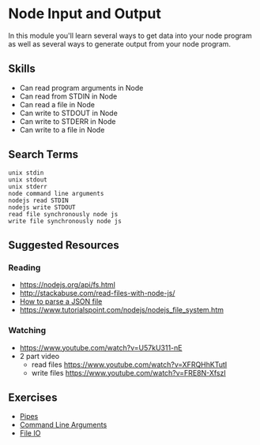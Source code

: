 # Node Input and Output

In this module you'll learn several ways to get data into your node
program as well as several ways to generate output from your node program.

## Skills

- Can read program arguments in Node
- Can read from STDIN in Node
- Can read a file in Node
- Can write to STDOUT in Node
- Can write to STDERR in Node
- Can write to a file in Node

## Search Terms

```
unix stdin
unix stdout
unix stderr
node command line arguments
nodejs read STDIN
nodejs write STDOUT
read file synchronously node js
write file synchronously node js
```

## Suggested Resources

### Reading

- https://nodejs.org/api/fs.html
- http://stackabuse.com/read-files-with-node-js/
- [How to parse a JSON file](https://developer.mozilla.org/en-US/docs/Web/JavaScript/Reference/Global_Objects/JSON/parse)
- https://www.tutorialspoint.com/nodejs/nodejs_file_system.htm

### Watching

- https://www.youtube.com/watch?v=U57kU311-nE
- 2 part video
  - read files https://www.youtube.com/watch?v=XFRQHhKTutI
  - write files https://www.youtube.com/watch?v=FRE8N-XfszI


## Exercises

- [Pipes](./exercises/pipes)
- [Command Line Arguments](./exercises/Command-Line-Arguments)
- [File IO](./exercises/File-IO)
